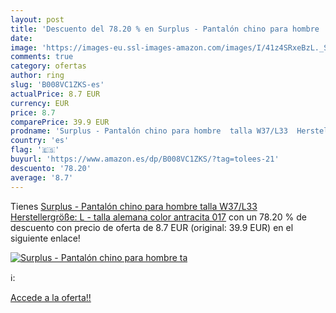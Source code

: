 ```yaml
---
layout: post
title: 'Descuento del 78.20 % en Surplus - Pantalón chino para hombre  ta'
date: 
image: 'https://images-eu.ssl-images-amazon.com/images/I/41z4SRxeBzL._SL200_.jpg'
comments: true
category: ofertas
author: ring
slug: 'B008VC1ZKS-es'
actualPrice: 8.7 EUR
currency: EUR
price: 8.7
comparePrice: 39.9 EUR
prodname: 'Surplus - Pantalón chino para hombre  talla W37/L33  Herstellergröße: L  - talla alemana  color antracita 017'
country: 'es'
flag: '🇪🇸'
buyurl: 'https://www.amazon.es/dp/B008VC1ZKS/?tag=tolees-21'
descuento: '78.20'
average: '8.7'
---
```


Tienes [Surplus - Pantalón chino para hombre  talla W37/L33  Herstellergröße: L  - talla alemana  color antracita 017](https://www.amazon.es/dp/B008VC1ZKS/?tag=tolees-21) con un 78.20 % de descuento con precio de oferta de 8.7 EUR (original: 39.9 EUR) en el siguiente enlace!

[![Surplus - Pantalón chino para hombre  ta](https://images-eu.ssl-images-amazon.com/images/I/41z4SRxeBzL._SL200_.jpg)](https://www.amazon.es/dp/B008VC1ZKS/?tag=tolees-21)

ℹ️:


[Accede a la oferta!!](https://www.amazon.es/dp/B008VC1ZKS/?tag=tolees-21)
